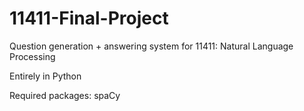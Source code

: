 # 11411-Final-Project
Question generation + answering system for 11411: Natural Language Processing

Entirely in Python

Required packages:
spaCy
